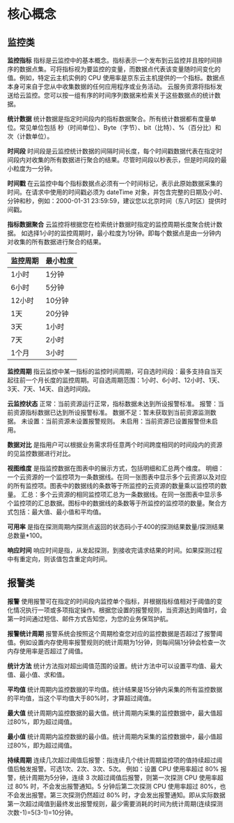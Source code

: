 # 核心概念
## 监控类
**监控指标**      指标是云监控中的基本概念。指标表示一个发布到云监控并且按时间排序的数据点集。可将指标视为要监控的变量，而数据点代表该变量随时间变化的值。例如，特定云主机实例的 CPU 使用率是京东云主机提供的一个指标。数据点本身可来自于您从中收集数据的任何应用程序或业务活动。
云服务资源将指标发送给云监控。您可以按一组有序的时间序列数据来检索关于这些数据点的统计数据。

**统计数据**  统计数据是指定时间段内的指标数据聚合。所有统计数据都有度量单位。常见单位包括 秒（时间单位）、Byte（字节）、bit（比特）、%（百分比）和次（计数单位）。

**时间段**  时间段是云监控统计数据的间隔时间长度，每个时间戳数据代表在指定时间段内对收集的所有数据进行聚合的结果。尽管时间段以秒表示，但是时间段的最小粒度为一分钟。

**时间戳**  在云监控中每个指标数据点必须有一个时间标记，表示此原始数据采集的时间。在请求中使用的时间戳必须为 dateTime 对象，并包含完整的日期及小时、分钟和秒，例如：2000-01-31 23:59:59，建议您以北京时间（东八时区）提供时间戳。

**指标数据聚合** 云监控将根据您在检索统计数据时指定的监控周期长度聚合统计数据。
如选择1小时的监控周期时，最小粒度为1分钟。即每个数据点是由一分钟内对收集的所有数据进行聚合的结果。


监控周期| 最小粒度
---|---
1小时 | 1分钟
6小时 | 5分钟
12小时 | 10分钟
1天 | 20分钟
3天 | 1小时
7天 | 2小时
1个月 | 3小时
**监控周期** 指云监控中某一指标的监控时间周期，可自选时间段：最多支持自当天起往前一个月长度的监控周期。可自选周期范围：1小时、6小时、12小时、1天、3天、7天、14天、自选时间段。

**云监控状态**
正常：当前资源运行正常，指标数据未达到所设报警标准。
报警：当前资源指标数据已达到所设报警标准。
数据不足：暂未获取到当前资源监测数据。
未设置：当前资源未设置报警规则。
未启用：当前资源已设置报警但未启用。

**数据对比**  是指用户可以根据业务需求将任意两个时间跨度相同的时间段内的资源的见监控数据进行对比。

**视图维度**  是指监控数据在图表中的展示方式，包括明细和汇总两个维度。
明细：一个云资源的一个监控项为一条数据线。在同一张图表中显示多个云资源以及对应的所有监控项。图表中的数据线的条数等于所监控的云资源的数量乘以监控项的数量。
汇总：多个云资源的相同监控项汇总为一条数据线。在同一张图表中显示多个监控项的汇总数据。图标中的数据线的条数等于所监控的监控项的数量。聚合方式包括：最大值、最小值和平均值。

**可用率**  是指在探测周期内探测点返回的状态码小于400的探测结果数量/探测结果总数量*100。

**响应时间**  响应时间是指，从发起探测，到接收完请求结果的时间。如果探测过程中有重定向，则该值包含重定向时间。
## 报警类
**报警**  使用报警可在指定的时间段内监控单个指标，并根据指标值相对于阈值的变化情况执行一项或多项指定操作。根据您设置的报警规则，当资源达到阈值时，会第一时间通过短信、邮件方式告知您，为您的业务保驾护航。

**报警统计周期**  报警系统会按照这个周期检查您对应的监控数据是否超过了报警阈值。例如设置内存使用率报警规则的统计周期为1分钟，则每间隔1分钟会检查一次内存使用率是否超过了阈值。

**统计方法**  统计方法指对超出阈值范围的设置。统计方法中可以设置平均值、最大值、最小值、求和值。

**平均值**  统计周期内监控数据的平均值。统计结果是15分钟内采集的所有监控数据的平均值，当这个平均值大于80%时，才算超过阈值。

**最大值**  统计周期内监控数据的最大值。统计周期内采集的监控数据中，最大值超过80%，即为超过阈值。

**最小值**  统计周期内监控数据的最小值。统计周期内采集的监控数据中，最小值超过80%，即为超过阈值。

**持续周期**  连续几次超过阈值后报警：指连续几个统计周期监控项的值持续超过阈值后触发报警。可选1次、2次、3次、5次。
例如：设置 CPU 使用率超过 80% 报警，统计周期为5分钟，连续 3 次超过阈值后报警，则第一次探测 CPU 使用率超过 80% 时，不会发出报警通知。5 分钟后第二次探测 CPU 使用率超过 80%，也不会发出报警。第三次探测仍然超过 80% 时，才会发出报警通知。即从实际数据第一次超过阈值到最终发出报警规则，最少需要消耗的时间为统计周期(连续探测次数-1)=5(3-1)=10分钟。
